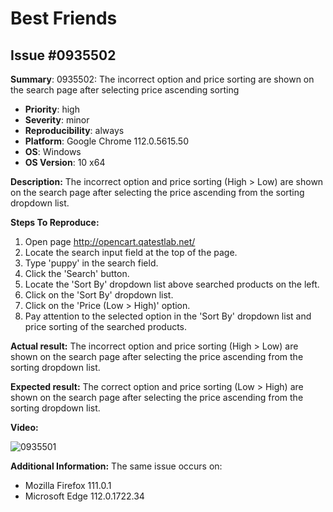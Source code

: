 # Best Friends

## Issue #0935502

**Summary**: 0935502: The incorrect option and price sorting are shown on the search page after selecting price ascending sorting

- **Priority**: high
- **Severity**: minor
- **Reproducibility**: always
- **Platform**: Google Chrome 112.0.5615.50
- **OS**: Windows
- **OS Version**: 10 x64

**Description:** The incorrect option and price sorting (High > Low) are shown on the search page after selecting the price ascending from the sorting dropdown list.

**Steps To Reproduce:**

1. Open page http://opencart.qatestlab.net/
2. Locate the search input field at the top of the page.
3. Type 'puppy' in the search field.
4. Click the 'Search' button.
5. Locate the 'Sort By' dropdown list above searched products on the left.
6. Click on the 'Sort By' dropdown list.
7. Click on the 'Price (Low > High)' option.
8. Pay attention to the selected option in the 'Sort By' dropdown list and price sorting of the searched products.

**Actual result:** The incorrect option and price sorting (High > Low) are shown on the search page after selecting the price ascending from the sorting dropdown list.

**Expected result:** The correct option and price sorting (Low > High) are shown on the search page after selecting the price ascending from the sorting dropdown list.

**Video:**

![0935501](0935502.jpg)

**Additional Information:** The same issue occurs on:

- Mozilla Firefox 111.0.1
- Microsoft Edge 112.0.1722.34
